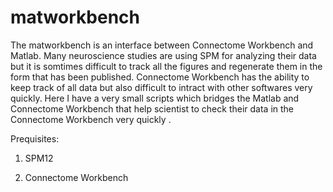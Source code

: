 # matworkbench
The matworkbench is an interface between Connectome Workbench and Matlab. Many neuroscience studies are using SPM for analyzing their data but it is somtimes difficult to track all the figures and regenerate them in the form that has been published. Connectome Workbench has the ability to keep track of all data but also difficult to intract with other softwares very quickly. Here I have a very small scripts which bridges the Matlab and Connectome Workbench that help scientist to check their data in the Connectome Workbench very quickly .

Prequisites:
1) SPM12

2) Connectome Workbench
